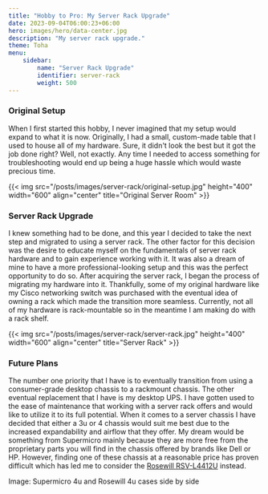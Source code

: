 ```yaml
---
title: "Hobby to Pro: My Server Rack Upgrade"
date: 2023-09-04T06:00:23+06:00
hero: images/hero/data-center.jpg
description: "My server rack upgrade."
theme: Toha
menu:
    sidebar:
        name: "Server Rack Upgrade"
        identifier: server-rack
        weight: 500
---
```


### Original Setup

When I first started this hobby, I never imagined that my setup would expand to what it is now. Originally, I had a small, custom-made table that I used to house all of my hardware. Sure, it didn't look the best but it got the job done right? Well, not exactly. Any time I needed to access something for troubleshooting would end up being a huge hassle which would waste precious time.

{{< img src="/posts/images/server-rack/original-setup.jpg" height="400" width="600" align="center" title="Original Server Room" >}}

### Server Rack Upgrade

I knew something had to be done, and this year I decided to take the next step and migrated to using a server rack. The other factor for this decision was the desire to educate myself on the fundamentals of server rack hardware and to gain experience working with it. It was also a dream of mine to have a more professional-looking setup and this was the perfect opportunity to do so. After acquiring the server rack, I began the process of migrating my hardware into it. Thankfully, some of my original hardware like my Cisco networking switch was purchased with the eventual idea of owning a rack which made the transition more seamless. Currently, not all of my hardware is rack-mountable so in the meantime I am making do with a rack shelf.

{{< img src="/posts/images/server-rack/server-rack.jpg" height="400" width="600" align="center" title="Server Rack" >}}

### Future Plans

The number one priority that I have is to eventually transition from using a consumer-grade desktop chassis to a rackmount chassis. The other eventual replacement that I have is my desktop UPS. I have gotten used to the ease of maintenance that working with a server rack offers and would like to utilize it to its full potential. When it comes to a server chassis I have decided that either a 3u or 4 chassis would suit me best due to the increased expandability and airflow that they offer. My dream would be something from Supermicro mainly because they are more free from the proprietary parts you will find in the chassis offered by brands like Dell or HP. However, finding one of these chassis at a reasonable price has proven difficult which has led me to consider the [Rosewill RSV-L4412U](https://www.newegg.ca/rosewill-rsv-l4412u-black/p/N82E16811147330) instead.

Image: Supermicro 4u and Rosewill 4u cases side by side
